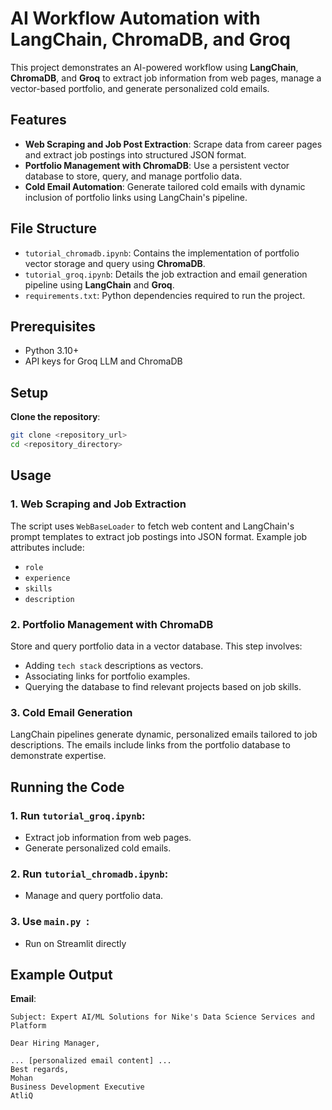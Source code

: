 # AI Workflow Automation with LangChain, ChromaDB, and Groq

This project demonstrates an AI-powered workflow using **LangChain**, **ChromaDB**, and **Groq** to extract job information from web pages, manage a vector-based portfolio, and generate personalized cold emails.

## Features
- **Web Scraping and Job Post Extraction**: Scrape data from career pages and extract job postings into structured JSON format.
- **Portfolio Management with ChromaDB**: Use a persistent vector database to store, query, and manage portfolio data.
- **Cold Email Automation**: Generate tailored cold emails with dynamic inclusion of portfolio links using LangChain's pipeline.

## File Structure
- `tutorial_chromadb.ipynb`: Contains the implementation of portfolio vector storage and query using **ChromaDB**.
- `tutorial_groq.ipynb`: Details the job extraction and email generation pipeline using **LangChain** and **Groq**.
- `requirements.txt`: Python dependencies required to run the project.

## Prerequisites
- Python 3.10+
- API keys for Groq LLM and ChromaDB

## Setup
**Clone the repository**:
   ```bash
   git clone <repository_url>
   cd <repository_directory>
```
## Usage

### 1. Web Scraping and Job Extraction
The script uses `WebBaseLoader` to fetch web content and LangChain's prompt templates to extract job postings into JSON format. Example job attributes include:
- `role`
- `experience`
- `skills`
- `description`

### 2. Portfolio Management with ChromaDB
Store and query portfolio data in a vector database. This step involves:
- Adding `tech stack` descriptions as vectors.
- Associating links for portfolio examples.
- Querying the database to find relevant projects based on job skills.

### 3. Cold Email Generation
LangChain pipelines generate dynamic, personalized emails tailored to job descriptions. The emails include links from the portfolio database to demonstrate expertise.

## Running the Code

### 1. Run `tutorial_groq.ipynb`:
- Extract job information from web pages.
- Generate personalized cold emails.

### 2. Run `tutorial_chromadb.ipynb`:
- Manage and query portfolio data.
### 3. Use `main.py `:
- Run on Streamlit directly 

## Example Output

**Email**:
```plaintext
Subject: Expert AI/ML Solutions for Nike's Data Science Services and Platform

Dear Hiring Manager,

... [personalized email content] ...
Best regards,  
Mohan  
Business Development Executive  
AtliQ
